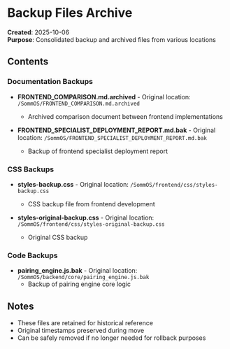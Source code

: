 # Backup Files Archive

**Created**: 2025-10-06  
**Purpose**: Consolidated backup and archived files from various locations

## Contents

### Documentation Backups
- **FRONTEND_COMPARISON.md.archived** - Original location: `/SommOS/FRONTEND_COMPARISON.md.archived`
  - Archived comparison document between frontend implementations
  
- **FRONTEND_SPECIALIST_DEPLOYMENT_REPORT.md.bak** - Original location: `/SommOS/FRONTEND_SPECIALIST_DEPLOYMENT_REPORT.md.bak`
  - Backup of frontend specialist deployment report

### CSS Backups
- **styles-backup.css** - Original location: `/SommOS/frontend/css/styles-backup.css`
  - CSS backup file from frontend development
  
- **styles-original-backup.css** - Original location: `/SommOS/frontend/css/styles-original-backup.css`
  - Original CSS backup

### Code Backups
- **pairing_engine.js.bak** - Original location: `/SommOS/backend/core/pairing_engine.js.bak`
  - Backup of pairing engine core logic

## Notes
- These files are retained for historical reference
- Original timestamps preserved during move
- Can be safely removed if no longer needed for rollback purposes
